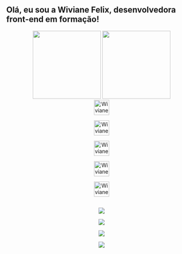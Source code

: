 ## Olá, eu sou a Wiviane Felix, desenvolvedora front-end em formação!

<div align="center">
 <img height="180em" src="https://github-readme-stats.vercel.app/api?username=wivianefelix&show_icons=true&theme=radical&include_all_commits=true&count_private=true"/>
 <img height="180em" src="https://github-readme-stats.vercel.app/api/top-langs/?username=wivianefelix&layout=compact&langs_count=7&theme=radical"/>
</div>

<div align="center">
 <img  
   alt="Wiviane Felix" 
   width="40"
   src="https://cdn.jsdelivr.net/gh/devicons/devicon/icons/vscode/vscode-original-wordmark.svg"/>
   
 <img 
   alt="Wiviane Felix" 
   width="40" 
   src="https://cdn.jsdelivr.net/gh/devicons/devicon/icons/css3/css3-plain-wordmark.svg"/>
          
 <img 
   alt="Wiviane Felix" 
   width="40" 
   src="https://cdn.jsdelivr.net/gh/devicons/devicon/icons/html5/html5-plain-wordmark.svg"/>
   
   <img 
     alt="Wiviane Felix" 
     width="40"
     src="https://cdn.jsdelivr.net/gh/devicons/devicon/icons/illustrator/illustrator-plain.svg"/>
       
   <img  
     alt="Wiviane Felix" 
     width="40" 
     src="https://cdn.jsdelivr.net/gh/devicons/devicon/icons/canva/canva-original.svg"/>
</div>

##

<div align="center"> 
  
  <a 
    href="https://www.instagram.com/wivianefelix" 
    target="_blank">
    <img src="https://img.shields.io/badge/-Instagram-%23E4405F?style=for-the-badge&logo=instagram&logoColor=white"       
    target="_blank">
  </a>
  
  <a 
    href="wivianefelix@gmail.com" 
    target="_blank">
    <img src="https://img.shields.io/badge/Gmail-D14836?style=for-the-badge&logo=gmail&logoColor=white"       
    target="_blank">
  </a>
  
  <a 
  href="https://www.facebook.com/wivianefelix"
  target="_blank">
  <img src="https://img.shields.io/badge/LinkedIn-0077B5?style=for-the-badge&logo=linkedin&logoColor=white"       
  target="_blank">
  </a>
  
  <a 
  href="https://www.linkedin.com/wivianefelix"
  target="_blank">
  <img src="https://img.shields.io/badge/Facebook-1877F2?style=for-the-badge&logo=facebook&logoColor=white"       
  target="_blank">
  </a>
  </div>
